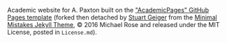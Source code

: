 Academic website for A. Paxton built on the ["AcademicPages" GitHub Pages template](https://github.com/academicpages/academicpages.github.io) (forked then detached by [Stuart Geiger](https://github.com/staeiou) from the [Minimal Mistakes Jekyll Theme](https://mmistakes.github.io/minimal-mistakes/), © 2016 Michael Rose and released under the MIT License, posted in `License.md`).
